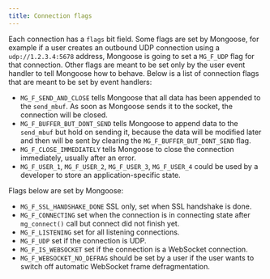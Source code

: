 ```yaml
---
title: Connection flags
---
```


Each connection has a `flags` bit field. Some flags are set by Mongoose, for
example if a user creates an outbound UDP connection using a `udp://1.2.3.4:5678`
address, Mongoose is going to set a `MG_F_UDP` flag for that connection. Other
flags are meant to be set only by the user event handler to tell Mongoose how to
behave.  Below is a list of connection flags that are meant to be set by event
handlers:

* `MG_F_SEND_AND_CLOSE` tells Mongoose that all data has been appended
  to the `send_mbuf`. As soon as Mongoose sends it to the socket, the
  connection will be closed.
* `MG_F_BUFFER_BUT_DONT_SEND` tells Mongoose to append data to the `send_mbuf`
  but hold on sending it, because the data will be modified later and then will
  be sent by clearing the `MG_F_BUFFER_BUT_DONT_SEND` flag.
* `MG_F_CLOSE_IMMEDIATELY` tells Mongoose to close the connection immediately,
  usually after an error.
* `MG_F_USER_1`, `MG_F_USER_2`, `MG_F_USER_3`, `MG_F_USER_4` could be used by a
  developer to store an application-specific state.

Flags below are set by Mongoose:

* `MG_F_SSL_HANDSHAKE_DONE` SSL only, set when SSL handshake is done.
* `MG_F_CONNECTING` set when the connection is in connecting state after
  `mg_connect()` call but connect did not finish yet.
* `MG_F_LISTENING` set for all listening connections.
* `MG_F_UDP` set if the connection is UDP.
* `MG_F_IS_WEBSOCKET` set if the connection is a WebSocket connection.
* `MG_F_WEBSOCKET_NO_DEFRAG` should be set by a user if the user wants to switch
  off automatic WebSocket frame defragmentation.
